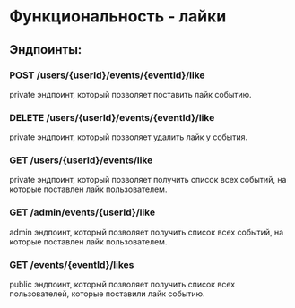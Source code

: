 # Функциональность - лайки

## Эндпоинты:

### POST /users/{userId}/events/{eventId}/like
private эндпоинт, который позволяет поставить лайк событию.

### DELETE /users/{userId}/events/{eventId}/like
private эндпоинт, который позволяет удалить лайк у события.

### GET /users/{userId}/events/like
private эндпоинт, который позволяет получить список всех событий, на которые поставлен лайк пользователем.

### GET /admin/events/{userId}/like
admin эндпоинт, который позволяет получить список всех событий, на которые поставлен лайк пользователем.

### GET /events/{eventId}/likes
public эндпоинт, который позволяет получить список всех пользователей, которые поставили лайк событию.